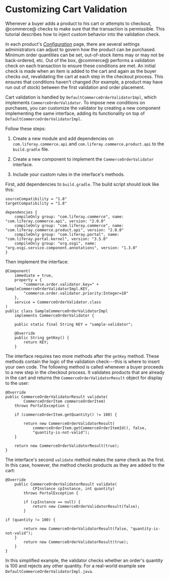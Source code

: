 # Customizing Cart Validation[](id=customizing-cart-validation)

Whenever a buyer adds a product to his cart or attempts to checkout, @commerce@
checks to make sure that the transaction is permissible. This tutorial describes
how to inject custom behavior into the validation check.

In each product's
[*Configuration*](/web/commerce/documentation/-/knowledge_base/1-0/configuration)
page, there are several settings administrators can adjust to govern how the
product can be purchased. Minimum order quantities can be set, out-of-stock
items may or may not be back-ordered, etc. Out of the box, @commerce@ performs
a validation check on each transaction to ensure these conditions are met. An
initial check is made when an item is added to the cart and again as the buyer
checks out, revalidating the cart at each step in the checkout process. This
ensures that conditions haven't changed (for example, a product may have run out
of stock) between the first validation and order placement.

Cart validation is handled by `DefaultCommerceOrderValidatorImpl`, which
implements `CommerceOrderValidator`. To impose new conditions on purchases, you
can customize the validator by creating a new component implementing the same
interface, adding its functionality on top of
`DefaultCommerceOrderValidatorImpl`.

Follow these steps:

1.  Create a new module and add dependencies on `com.liferay.commerce.api` and
    `com.liferay.commerce.product.api` to the `build.gradle` file.

2.  Create a new component to implement the `CommerceOrderValidator` interface.

3.  Include your custom rules in the interface's methods.

First, add dependencies to `build.gradle`. The build script should look like
this:

    sourceCompatibility = "1.8"
    targetCompatibility = "1.8"

    dependencies {
        compileOnly group: "com.liferay.commerce", name: "com.liferay.commerce.api", version: "2.0.0"
        compileOnly group: "com.liferay.commerce", name: "com.liferay.commerce.product.api", version: "2.0.0"
        compileOnly group: "com.liferay.portal", name: "com.liferay.portal.kernel", version: "3.5.0"
        compileOnly group: "org.osgi", name: "org.osgi.service.component.annotations", version: "1.3.0"
    }

Then implement the interface:

    @Component(
        immediate = true,
        property = {
            "commerce.order.validator.key=" + SampleCommerceOrderValidatorImpl.KEY,
            "commerce.order.validator.priority:Integer=10"
        },
        service = CommerceOrderValidator.class
    )
    public class SampleCommerceOrderValidatorImpl
        implements CommerceOrderValidator {

        public static final String KEY = "sample-validator";

        @Override
        public String getKey() {
            return KEY;
        }

The interface requires two more methods after the `getKey` method. These methods
contain the logic of the validation check---this is where to insert your own
code. The following method is called whenever a buyer proceeds to a new step in
the checkout process. It validates products that are already in the cart and
returns the `CommerceOrderValidatorResult` object for display to the user:

    @Override
    public CommerceOrderValidatorResult validate(
            CommerceOrderItem commerceOrderItem)
        throws PortalException {
        
        if (commerceOrderItem.getQuantity() != 100) {

            return new CommerceOrderValidatorResult(
                commerceOrderItem.getCommerceOrderItemId(), false,
                "quantity-is-not-valid");
        }

        return new CommerceOrderValidatorResult(true);
    }

The interface's second `validate` method makes the same check as the first. In
this case, however, the method checks products as they are added to the cart:

    @Override
        public CommerceOrderValidatorResult validate(
                CPInstance cpInstance, int quantity)
            throws PortalException {

            if (cpInstance == null) {
                return new CommerceOrderValidatorResult(false);
            }

    if (quantity != 100) {

            return new CommerceOrderValidatorResult(false, "quantity-is-not-valid");
        }
            return new CommerceOrderValidatorResult(true);
        }
    }

In this simplified example, the validator checks whether an order's quantity is
100 and rejects any other quantity. For a real-world example see
`DefaultCommerceOrderValidatorImpl.java`.
